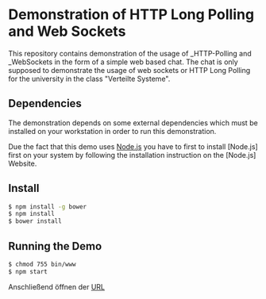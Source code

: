 # Demonstration of HTTP Long Polling and Web Sockets

This repository contains demonstration of the usage
of _HTTP-Polling and _WebSockets in the form of a simple
web based chat. The chat is only supposed to demonstrate the usage of web sockets
or HTTP Long Polling for the university in the class "Verteilte Systeme".

## Dependencies

The demonstration depends on some external dependencies
which must be installed on your workstation in order to run this
demonstration.

Due the fact that this demo uses [Node.js](https://nodejs.org/) you have to
first to install [Node.js] first on your system by following
the installation instruction on the [Node.js] Website.

## Install

```sh
$ npm install -g bower
$ npm install
$ bower install
```
## Running the Demo

```sh
$ chmod 755 bin/www
$ npm start
```
Anschließend öffnen der [URL](localhost:3000)